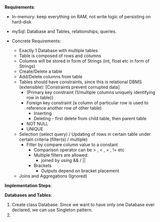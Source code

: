 **Requirements**:
* In-memory: keep everything on RAM, not write logic of persisting on hard-disk
* mySql: Database and Tables, relationships, queries.

* Concrete Requirements:
  * Exactly 1 Database with multiple tables
  * Table is composed of rows and columns
  * Columns will be stored in form of Strings (int, float etc in form of Strings)
  * Create/Delete a table
  * Add/Delete columns from table
  * Tables should have constraints, since this is relational DBMS (extensible): [Constraints prevent corrupted data]
    * (Primary key constraint (1/multiple columns uniquely identifying row in table))
    * Foreign key constraint (a column of particular row is used to reference another row of other table)
      * Inserting
      * Deleting - first delete from child table, then parent table
    * NOT NULL
    * UNIQUE
  * Selection (select query) / Updating of rows in certain table under certain criteria (filter(s) / multiple)
    * Filter by compare column value to a constant
      * Comparison operator can be > , < ,  = ,  != etc
      * Multiple filters are allowed:
        * joined by using && / ||
      * Brackets
        * Outputs depend on bracket placement
  * Joins and Aggregations (Ignored)

**Implementation Steps**:

**Databases and Tables**:
1. Create class Database. Since we want to have only one Database ever declared, we can use Singleton pattern.
2. 